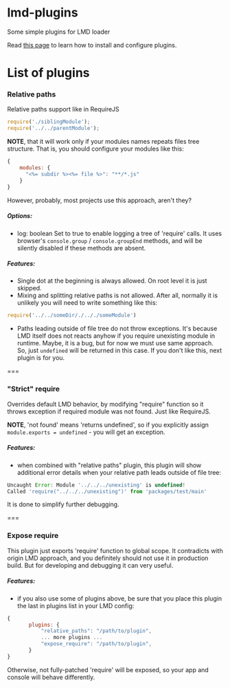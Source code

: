 lmd-plugins
===========

Some simple plugins for LMD loader

Read [this page](https://github.com/azproduction/lmd/wiki/User-made-plugins) to learn how to install and configure plugins.

# List of plugins

### Relative paths
  Relative paths support like in RequireJS
```JavaScript
require('./siblingModule');
require('../../parentModule');
```

**NOTE**, that it will work only if your modules names repeats files tree structure. That is, you should configure your modules like this:
```JavaScript
{
    modules: {
      "<%= subdir %><%= file %>": "**/*.js"
    }
}
```
However, probably, most projects use this approach, aren't they?
 
##### Options:
 * log: boolean
Set to true to enable logging a tree of 'require' calls. 
It uses browser's ```console.group``` / ```console.groupEnd``` methods, and will be silently disabled if these methods are absent.

##### Features:
 * Single dot at the beginning is always allowed. On root level it is just skipped.
 * Mixing and splitting relative paths is not allowed. After all, normally it is unlikely you will need to write something like this:
```JavaScript 
require('../../someDir/./.././someModule')
```
 * Paths leading outside of file tree do not throw exceptions.
It's because LMD itself does not reacts anyhow if you require unexisting module in runtime. Maybe, it is a bug, but for now we must use same approach.
So, just ```undefined``` will be returned in this case.
If you don't like this, next plugin is for you.

===
### "Strict" require
Overrides default LMD behavior, by modifying "require" function so it throws exception if required module was not found. Just like RequireJS.

**NOTE**, 'not found' means 'returns undefined', so if you explicitly assign ```module.exports = undefined``` - you will get an exception.

##### Features:
 * when combined with "relative paths" plugin, this plugin will show additional error details when your relative path leads outside of file tree:
```Javascript
Uncaught Error: Module '../../../unexisting' is undefined!
Called 'require("../../../unexisting")' from 'packages/test/main' 
```
It is done to simplify further debugging.

===
### Expose require
This plugin just exports 'require' function to global scope.
It contradicts with origin LMD approach, and you definitely should not use it in production build. But for developing and debugging it can very useful.

##### Features:
 * if you also use some of plugins above, be sure that you place this plugin the last in plugins list in your LMD config:
```JavaScript 
{ 
       plugins: {
           "relative_paths": "/path/to/plugin",
           ... more plugins ...
           "expose_require": "/path/to/plugin",
       }
}
```
Otherwise, not fully-patched 'require' will be exposed, so your app and console will behave differently.
